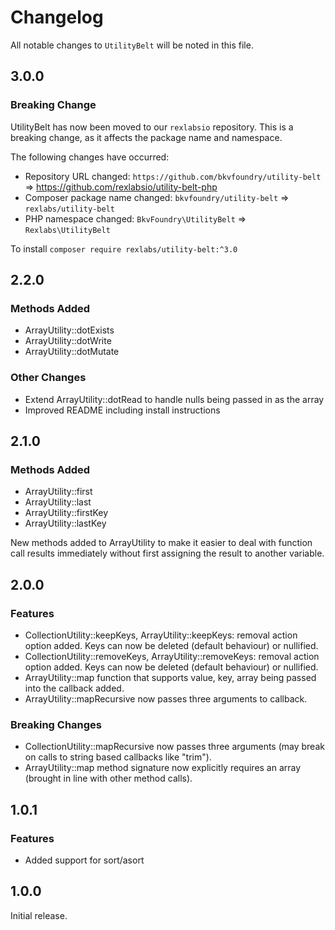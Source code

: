 # Changelog

All notable changes to ```UtilityBelt``` will be noted in this file.

## 3.0.0

### Breaking Change

UtilityBelt has now been moved to our `rexlabsio` repository.
This is a breaking change, as it affects the package name and namespace.

The following changes have occurred:

* Repository URL changed:
  `https://github.com/bkvfoundry/utility-belt` => https://github.com/rexlabsio/utility-belt-php
* Composer package name changed:
  `bkvfoundry/utility-belt` => `rexlabs/utility-belt`
* PHP namespace changed: `BkvFoundry\UtilityBelt` => `Rexlabs\UtilityBelt`

To install `composer require rexlabs/utility-belt:^3.0`

## 2.2.0

### Methods Added
* ArrayUtility::dotExists
* ArrayUtility::dotWrite
* ArrayUtility::dotMutate

### Other Changes
* Extend ArrayUtility::dotRead to handle nulls being passed in as the array
* Improved README including install instructions

## 2.1.0

### Methods Added
* ArrayUtility::first
* ArrayUtility::last
* ArrayUtility::firstKey
* ArrayUtility::lastKey

New methods added to ArrayUtility to make it easier to deal with function call results immediately without first assigning the result to another variable.

## 2.0.0

### Features
* CollectionUtility::keepKeys, ArrayUtility::keepKeys: removal action option added. Keys can now be deleted (default behaviour) or nullified.
* CollectionUtility::removeKeys, ArrayUtility::removeKeys: removal action option added. Keys can now be deleted (default behaviour) or nullified.
* ArrayUtility::map function that supports value, key, array being passed into the callback added.
* ArrayUtility::mapRecursive now passes three arguments to callback.

### Breaking Changes
* CollectionUtility::mapRecursive now passes three arguments (may break on calls to string based callbacks like "trim").
* ArrayUtility::map method signature now explicitly requires an array (brought in line with other method calls).

## 1.0.1

### Features
* Added support for sort/asort 

## 1.0.0

Initial release.
